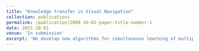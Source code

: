 ```yaml
---
title: "Knowledge transfer in Visual Navigation"
collection: publications
permalink: /publication/2009-10-01-paper-title-number-1
date: 2021-10-01
venue: 'In submission'
excerpt: 'We develop new algorithms for simultaneous learning of multiple tasks (e.g., image classification, depth estimation), and for adapting to unseen task/domain distributions within those high-level tasks (e.g., different environments). First, we learn common representations underlying all tasks. We then propose an attention mechanism to dynamically specialize the network, at runtime, for each task. Our approach is based on weighting each feature map of the backbone network, based on its relevance to a particular task.'
---
```

